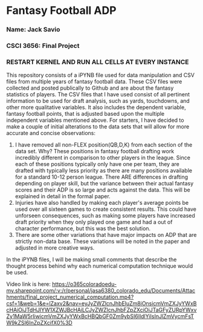 # Fantasy Football ADP

### Name: Jack Savio

### CSCI 3656: Final Project

### RESTART KERNEL AND RUN ALL CELLS AT EVERY INSTANCE


This repository consists of a iPYNB file used for data manipulation and CSV files from multiple years of fantasy football data. These CSV files were collected and posted publically to Github and are about the fantasy statistics of players. The CSV files that I have used consist of all pertinent information to be used for draft analysis, such as yards, touchdowns, and other more qualitative variables. It also includes the dependent variable, fantasy football points, that is adjusted based upon the multiple independent variables mentioned above. For starters, I have decided to make a couple of initial alterations to the data sets that will allow for more accurate and concise observations:
1. I have removed all non-FLEX position(QB,D,K) from each section of the data set. Why? These positions in fantasy football drafting work incredibly different in comparison to other players in the league. Since each of these positions typically only have one per team, they are drafted with typically less priority as there are many positions available for a standard 10-12 person league. There ARE differences in drafting depending on player skill, but the variance between their actual fantasy scores and their ADP is so large and acts against the data. This will be explained in detail in the formal paper.
2. Injuries have also handled by making each player's average points be used over all sixteen games to create consistent results. This could have unforseen consequences, such as making some players have increased draft priority when they only played one game and had a out of character performance, but this was the best solution.
3. There are some other variations that have major impacts on ADP that are strictly non-data base. These variations will be noted in the paper and adjusted in more creative ways.

In the iPYNB files, I will be making small comments that describe the thought process behind why each numerical computation technique would be used.

Video link is here: https://o365coloradoedu-my.sharepoint.com/:v:/r/personal/jasa6380_colorado_edu/Documents/Attachments/final_project_numerical_computation.mp4?csf=1&web=1&e=lZaxv2&nav=eyJyZWZlcnJhbEluZm8iOnsicmVmZXJyYWxBcHAiOiJTdHJlYW1XZWJBcHAiLCJyZWZlcnJhbFZpZXciOiJTaGFyZURpYWxvZy1MaW5rIiwicmVmZXJyYWxBcHBQbGF0Zm9ybSI6IldlYiIsInJlZmVycmFsTW9kZSI6InZpZXcifX0%3D
